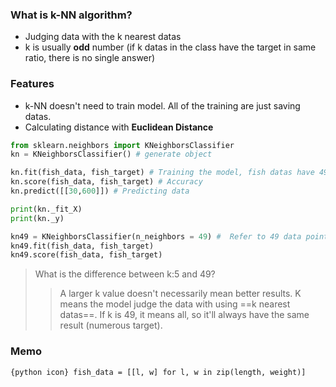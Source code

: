 ### What is k-NN algorithm?
- Judging data with the k nearest datas
- k is usually **odd** number (if k datas in the class have the target in same ratio, there is no single answer)
### Features
- k-NN doesn't need to train model. All of the training are just saving datas.
- Calculating distance with **Euclidean Distance**
```python title="kNeighbors"
from sklearn.neighbors import KNeighborsClassifier
kn = KNeighborsClassifier() # generate object

kn.fit(fish_data, fish_target) # Training the model, fish datas have 49 datas
kn.score(fish_data, fish_target) # Accuracy
kn.predict([[30,600]]) # Predicting data

print(kn._fit_X)
print(kn._y)

kn49 = KNeighborsClassifier(n_neighbors = 49) #  Refer to 49 data points
kn49.fit(fish_data, fish_target)
kn49.score(fish_data, fish_target)
```

> What is the difference between k:5 and 49?
> > A larger k value doesn't necessarily mean better results.
> > K means the model judge the data with using ==k nearest datas==.
> > If k is 49, it means  all, so it'll always have the same result (numerous target). 

### Memo
`{python icon} fish_data = [[l, w] for l, w in zip(length, weight)]`

